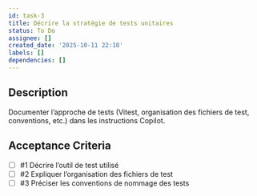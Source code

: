 ```yaml
---
id: task-3
title: Décrire la stratégie de tests unitaires
status: To Do
assignee: []
created_date: '2025-10-11 22:18'
labels: []
dependencies: []
---
```


## Description

<!-- SECTION:DESCRIPTION:BEGIN -->
Documenter l’approche de tests (Vitest, organisation des fichiers de test, conventions, etc.) dans les instructions Copilot.
<!-- SECTION:DESCRIPTION:END -->

## Acceptance Criteria
<!-- AC:BEGIN -->
- [ ] #1 Décrire l’outil de test utilisé
- [ ] #2 Expliquer l’organisation des fichiers de test
- [ ] #3 Préciser les conventions de nommage des tests
<!-- AC:END -->
